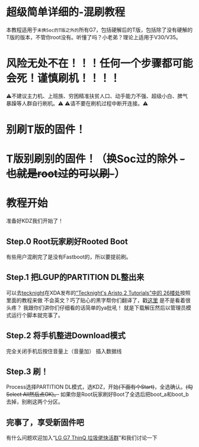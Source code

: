 # 超级简单详细的-混刷教程
本教程适用于`未换Soc的T版之外的`所有G7，包括硬解后的T版，包括除了没有硬解的T版的版本，不管你root没有。听懂了吗？小老弟？理论上适用于V30/V35。
# 风险无处不在！！！任何一个步骤都可能会死！谨慎刷机！！！！
⚠不建议主力机、上班族、穷困精准扶贫人口、动手能力不强、超级小白、脾气暴躁等人群自行刷机。⚠
⚠请不要在刷机过程中断开连接。⚠
# 别刷T版的固件！
# T版别刷别的固件！（换Soc过的除外 ~~-也就是root过的可以刷-~~）

<!--more-->
# 教程开始
准备好KDZ我们开始了！
## Step.0 Root玩家刷好Rooted Boot
有些用户混刷完了是没有Fastboot的，所以要提前刷。
## Step.1 把LGUP的PARTITION DL整出来
可以去[tecknight](https://forum.xda-developers.com/member.php?u=2651082 "tecknight")在XDA发布的[“Tecknight's Aristo 2 Tutorials”中的 26楼处](https://forum.xda-developers.com/android/general/tecknights-aristo-2-tutorials-t3805141/page3 "“Tecknight's Aristo 2 Tutorials”中的 26楼处")按照里面的教程来做
不会英文？巧了贴心的黑字帮你们翻译了，戳[这里](http://www.lge.fun/setdev/ "你妈批")
是不是看着很头疼？
我跟你们讲你们仔细看的话简单的ya批吼！
就是下载解压然后以管理员模式运行个脚本就完事了。
## Step.2 将手机整进Download模式
完全关闭手机后按住音量上（音量加） 插入数据线
## Step.3 刷！
Process选择PARTITION DL模式，选KDZ，开始~~(下面有个Start)~~，全选确认。~~(勾Select All然后点OK)。~~
如果你是Root玩家刷好Boot了全选后把boot_a和boot_b去掉，别刷这两个分区。
## 完事了，享受新固件吧
有什么问题欢迎加入“[LG G7 ThinQ 垃圾佬快活群](https://jq.qq.com/?_wv=1027&k=5KEkuSU)”和我们讨论一下
